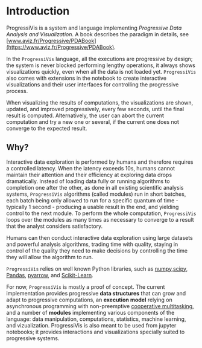 # Introduction

ProgressiVis is a system and language implementing
*Progressive Data Analysis and
Visualization*. A book describes the paradigm in details, see
[www.aviz.fr/Progressive/PDABook](https://www.aviz.fr/Progressive/PDABook).

In the `ProgressiVis` language, all the executions are progressive by
design; the system is never blocked performing lengthy operations, it
always shows visualizations quickly, even when all the data is not
loaded yet. `ProgressiVis` also comes with extensions in the notebook
to create interactive visualizations and their user interfaces for
controlling the progressive process.

When visualizing the results of computations, the visualizations are
shown, updated, and improved progressively, every few seconds, until
the final result is computed. Alternatively, the user can abort the
current computation and try a new one or several, if the current one
does not converge to the expected result.

## Why?

Interactive data exploration is performed by humans and therefore
requires a controlled latency. When the latency exceeds 10s, humans
cannot maintain their attention and their efficiency at exploring data
drops dramatically.  Instead of loading data fully or running
algorithms to completion one after the other, as done in all existing
scientific analysis systems, `ProgressiVis` algorithms (called modules)
run in short batches, each batch being only allowed to run for a
specific quantum of time - typically 1 second - producing a usable
result in the end, and yielding control to the next module.  To
perform the whole computation, `ProgressiVis` loops over the modules as
many times as necessary to converge to a result that the analyst
considers satisfactory.

Humans can then conduct interactive data exploration using large
datasets and powerful analysis algorithms, trading time with quality,
staying in control of the quality they need to make decisions by
controlling the time they will allow the algorithm to run.


`ProgressiVis` relies on well known Python libraries, such as
[numpy](http://www.numpy.org/),[scipy](http://www.scipy.org/),
[Pandas](http://pandas.pydata.org/),
[pyarrow](https://arrow.apache.org/docs/python/index.html),
and
[Scikit-Learn](http://scikit-learn.org/).

For now, `ProgressiVis` is mostly a proof of concept. The current
implementation provides progressive **data structures** that can grow and
adapt to progressive computations, an **execution model** relying on
asynchronous programming with non-preemptive [cooperative
multitasking](https://en.wikipedia.org/wiki/Cooperative_multitasking),
and a number of **modules** implementing various components of the
language: data manipulation, computations, statistics, machine
learning, and vizualization.  ProgressiVis is also meant to be used
from jupyter notebooks; it provides interactions and visualizations
specially suited to progressive systems.
